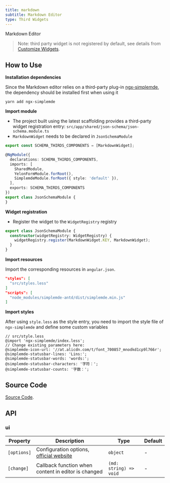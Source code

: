 ```yaml
---
title: markdown
subtitle: Markdown Editor
type: Third Widgets
---
```


Markdown Editor

> Note: third party widget is not registered by default, see details from [Customize Widgets](https://ng.yunzainfo.com/form/customize/en).

## How to Use

**Installation dependencies**  

Since the Markdown editor relies on a third-party plug-in [ngx-simplemde](https://github.com/cipchk/ngx-simplemde), the dependency should be installed first when using it

`yarn add ngx-simplemde`


**Import module**    

- The project built using the latest scaffolding provides a third-party widget registration entry: `src/app/shared/json-schema/json-schema.module.ts`
- `MarkdownWidget` needs to be declared in `JsonSchemaModule`

```ts
export const SCHEMA_THIRDS_COMPONENTS = [MarkdownWidget];

@NgModule({
  declarations: SCHEMA_THIRDS_COMPONENTS,
  imports: [
    SharedModule,
    YelonFormModule.forRoot(),
    SimplemdeModule.forRoot({ style: 'default' }),
  ],
  exports: SCHEMA_THIRDS_COMPONENTS
})
export class JsonSchemaModule {
}
```

**Widget registration**  

- Register the widget to the `WidgetRegistry` registry

```ts
export class JsonSchemaModule {
  constructor(widgetRegistry: WidgetRegistry) {
    widgetRegistry.register(MarkdownWidget.KEY, MarkdownWidget);
  }
}
```

**Import resources**  

Import the corresponding resources in `angular.json`.

```json
"styles": [
  "src/styles.less"
]
"scripts": [
  "node_modules/simplemde-antd/dist/simplemde.min.js"
]
```

**Import styles**  

After using `style.less` as the style entry, you need to import the style file of `ngx-simplemde` and define some custom variables

```less
// src/style.less
@import 'ngx-simplemde/index.less';
// Change existing parameters here:
@simplemde-icon-url: '//at.alicdn.com/t/font_700857_mnodkd1cp9l766r';
@simplemde-statusbar-lines: 'Lins:';
@simplemde-statusbar-words: 'words:';
@simplemde-statusbar-characters: '字符：';
@simplemde-statusbar-counts: '字数：';
```

## Source Code

[Source Code](https://github.com/hbyunzai/yelon/tree/master/packages/form/widgets-third/markdown).

## API

### ui

| Property | Description | Type | Default |
|----------|-------------|------|---------|
| `[options]` | Configuration options, [official website](https://github.com/cipchk/ngx-simplemde) | `object` | - |
| `[change]` | Callback function when content in editor is changed | `(md: string) => void` | - |
